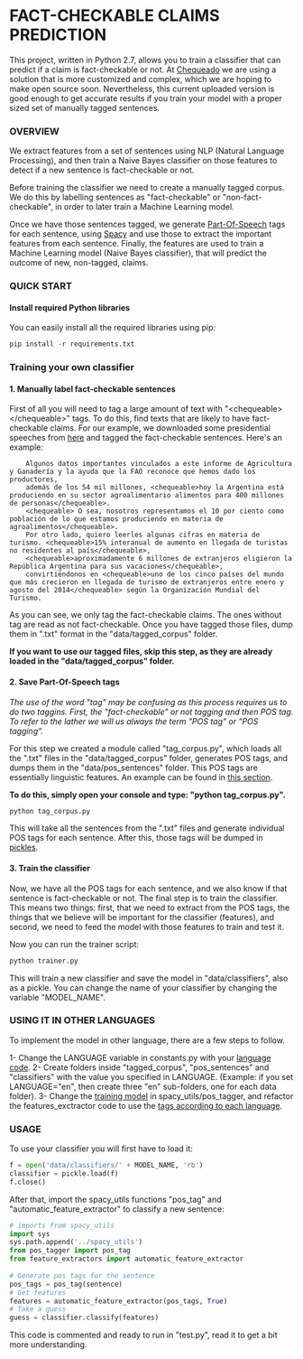 <h1>FACT-CHECKABLE CLAIMS PREDICTION</h1>

This project, written in Python 2.7, allows you to train a classifier that can predict if a claim is fact-checkable or not.
At <a href="https://chequeado.com">Chequeado</a> we are using a solution that is more customized and complex, which we are hoping to make open source soon. Nevertheless, this current uploaded version is good enough to get accurate results if you train your model with a proper sized set of manually tagged sentences.

<h3>OVERVIEW</h3>

We extract features from a set of sentences using NLP (Natural Language Processing), and then train a Naive Bayes classifier on those features to detect if a new sentence is fact-checkable or not.

Before training the classifier we need to create a manually tagged corpus. We do this by labelling sentences as "fact-checkable" or "non-fact-checkable", in order to later train a Machine Learning model. 

Once we have those sentences tagged, we generate <a href="https://en.wikipedia.org/wiki/Part-of-speech_tagging">Part-Of-Speech</a> tags for each sentence, using <a href="https://spacy.io/models/">Spacy</a> and use those to extract the important features from each sentence. Finally, the features are used to train a Machine Learning model (Naive Bayes classifier), that will predict the outcome of new, non-tagged, claims.


<h3>QUICK START</h3>

<h4>Install required Python libraries</h4>

You can easily install all the required libraries using pip:

```python
pip install -r requirements.txt
```

<h3>Training your own classifier</h3>

<h4>1. Manually label fact-checkable sentences</h4>

First of all you will need to tag a large amount of text with "\<chequeable\>\</chequeable\>" tags. 
To do this, find texts that are likely to have fact-checkable claims. For our example, we downloaded some presidential speeches from <a href="https://www.casarosada.gob.ar/informacion/discursos">here</a> and tagged the fact-checkable sentences. Here's an example:

        Algunos datos importantes vinculados a este informe de Agricultura y Ganadería y la ayuda que la FAO reconoce que hemos dado los productores, 
        además de los 54 mil millones, <chequeable>hoy la Argentina está produciendo en su sector agroalimentario alimentos para 400 millones de personas</chequeable>.
        <chequeable> O sea, nosotros representamos el 10 por ciento como población de lo que estamos produciendo en materia de agroalimentos</chequeable>. 
        Por otro lado, quiero leerles algunas cifras en materia de turismo. <chequeable>15% interanual de aumento en llegada de turistas no residentes al país</chequeable>, 
        <chequeable>aproximadamente 6 millones de extranjeros eligieron la República Argentina para sus vacaciones</chequeable>, 
        convirtiéndonos en <chequeable>uno de los cinco países del mundo que más crecieron en llegada de turismo de extranjeros entre enero y agosto del 2014</chequeable> según la Organización Mundial del Turismo.

As you can see, we only tag the fact-checkable claims. The ones without tag are read as not fact-checkable.
Once you have tagged those files, dump them in ".txt" format in the "data/tagged_corpus" folder. 


<b>If you want to use our tagged files, skip this step, as they are already loaded in the "data/tagged_corpus" folder.</b>

<h4>2. Save Part-Of-Speech tags</h4>

<i>The use of the word "tag" may be confusing as this process requires us to do two taggins. First, the "fact-checkable" or not tagging and then POS tag. To refer to the lather we will us always the term "POS tag" or "POS tagging".</i>

For this step we created a module called "tag_corpus.py", which loads all the ".txt" files in the "data/tagged_corpus" folder, generates POS tags, and dumps them in the "data/pos_sentences" folder.
This POS tags are essentially linguistic features. An example can be found in <a href="https://spacy.io/usage/linguistic-features#section-pos-tagging">this section</a>.

<b>To do this, simply open your console and type: "python tag_corpus.py". </b>

```python
python tag_corpus.py
```

This will take all the sentences from the ".txt" files and generate individual POS tags for each sentence. After this, those tags will be dumped in <a href="https://docs.python.org/2/library/pickle.html">pickles</a>.


<h4>3. Train the classifier</h4>

Now, we have all the POS tags for each sentence, and we also know if that sentence is fact-checkable or not.
The final step is to train the classifier. This means two things: first, that we need to extract from the POS tags, the things that we believe will be important for the classifier (features), and second, we need to feed the model with those features to train and test it.

Now you can run the trainer script:

```python
python trainer.py
```

This will train a new classifier and save the model in "data/classifiers", also as a pickle. You can change the name of your classifier by changing the variable "MODEL_NAME".

<h3>USING IT IN OTHER LANGUAGES</h3> 

To implement the model in other language, there are a few steps to follow.

1- Change the LANGUAGE variable in constants.py with your <a href="https://www.loc.gov/standards/iso639-2/php/code_list.php">language code</a>.
2- Create folders inside "tagged_corpus", "pos_sentences" and "classifiers" with the value you specified in LANGUAGE. (Example: if you set LANGUAGE="en", then create three "en" sub-folders, one for each data folder).
3- Change the <a href="https://spacy.io/usage/models#section-available">training model</a> in spacy_utils/pos_tagger, and refactor the features_exctractor code to use the <a href="https://spacy.io/api/annotation#section-pos-tagging">tags according to each language</a>. 

<h3> USAGE </h3>
To use your classifier you will first have to load it:

```python
f = open('data/classifiers/' + MODEL_NAME, 'rb')
classifier = pickle.load(f)
f.close()
```

After that, import the spacy_utils functions "pos_tag" and "automatic_feature_extractor" to classify a new sentence:
```python
# imports from spacy_utils
import sys
sys.path.append('../spacy_utils')
from pos_tagger import pos_tag
from feature_extractors import automatic_feature_extractor
        
# Generate pos tags for the sentence
pos_tags = pos_tag(sentence)
# Get features
features = automatic_feature_extractor(pos_tags, True)
# Take a guess
guess = classifier.classify(features)
```

This code is commented and ready to run in "test.py", read it to get a bit more understanding.
